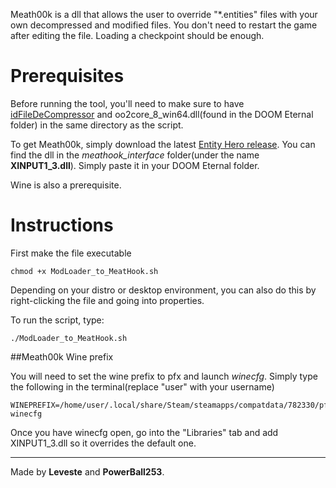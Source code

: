 Meath00k is a dll that allows the user to override "\*.entities" files with your own decompressed and modified files. You don't need to restart the game after editing the file. Loading a checkpoint should be enough.

Prerequisites
===============

Before running the tool, you'll need to make sure to have [idFileDeCompressor](https://discord.com/channels/570112501853978624/693113846688383029/747181445092605973) and oo2core\_8\_win64.dll(found in the DOOM Eternal folder) in the same directory as the script.

To get Meath00k, simply download the latest [Entity Hero release](https://github.com/nopjne/EntityHero). You can find the dll in the *meathook_interface* folder(under the name **XINPUT1_3.dll**). Simply paste it in your DOOM Eternal folder.

Wine is also a prerequisite.

Instructions
============

First make the file executable

    chmod +x ModLoader_to_MeatHook.sh

Depending on your distro or desktop environment, you can also do this by right-clicking the file and going into properties.

To run the script, type:

    ./ModLoader_to_MeatHook.sh

##Meath00k Wine prefix

You will need to set the wine prefix to pfx and launch *winecfg*. Simply type the following in the terminal(replace "user" with your username)

    WINEPREFIX=/home/user/.local/share/Steam/steamapps/compatdata/782330/pfx/ winecfg

Once you have winecfg open, go into the "Libraries" tab and add XINPUT1\_3.dll so it overrides the default one.

-----------------------------------

Made by **Leveste** and **PowerBall253**.
